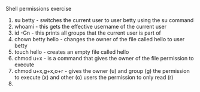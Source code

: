 Shell permissions exercise

1. su betty - switches the current user to user betty using the su command
2. whoami - this gets the effective username of the current user
3. id -Gn - this prints all groups that the current user is part of
4. chown betty hello - changes the owner of the file called hello to user betty
5. touch hello - creates an empty file called hello
6. chmod u+x - is a command that gives the owner of the file permission to execute
7. chmod u+x,g+x,o+r - gives the owner (u) and group (g) the permission to execute (x) and other (o) users the permission to only read (r)
8. 
